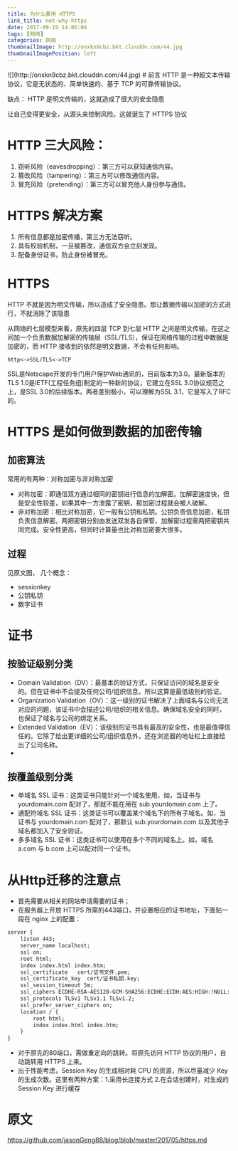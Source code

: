 ```yaml
---
title: 为什么要用 HTTPS
link_title: net-why-https
date: 2017-09-19 14:05:04
tags: [网络]
categories: 网络
thumbnailImage: http://onxkn9cbz.bkt.clouddn.com/44.jpg	
thumbnailImagePosition: left
---
```

<span/>
<!-- more -->
![](http://onxkn9cbz.bkt.clouddn.com/44.jpg)
<!-- toc -->
# 前言
HTTP 是一种超文本传输协议，它是无状态的、简单快速的、基于 TCP 的可靠传输协议。

缺点： HTTP 是明文传输的，这就造成了很大的安全隐患

让自己变得更安全，从源头来控制风险。这就诞生了 HTTPS 协议

# HTTP 三大风险：
1. 窃听风险（eavesdropping）：第三方可以获知通信内容。
2. 篡改风险（tampering）：第三方可以修改通信内容。
3. 冒充风险（pretending）：第三方可以冒充他人身份参与通信。

# HTTPS 解决方案
1. 所有信息都是加密传播，第三方无法窃听。
2. 具有校验机制，一旦被篡改，通信双方会立刻发现。
3. 配备身份证书，防止身份被冒充。



# HTTPS
HTTP 不就是因为明文传输，所以造成了安全隐患。那让数据传输以加密的方式进行，不就消除了该隐患

从网络的七层模型来看，原先的四层 TCP 到七层 HTTP 之间是明文传输，在这之间加一个负责数据加解密的传输层（SSL/TLS），保证在网络传输的过程中数据是加密的，而 HTTP 接收到的依然是明文数据，不会有任何影响。

```
http<->SSL/TLS<->TCP
```

SSL是Netscape开发的专门用户保护Web通讯的，目前版本为3.0。最新版本的TLS 1.0是IETF(工程任务组)制定的一种新的协议，它建立在SSL 3.0协议规范之上，是SSL 3.0的后续版本。两者差别极小，可以理解为SSL 3.1，它是写入了RFC的。

# HTTPS 是如何做到数据的加密传输
## 加密算法
常用的有两种：对称加密与非对称加密
- 对称加密：即通信双方通过相同的密钥进行信息的加解密。加解密速度快，但是安全性较差，如果其中一方泄露了密钥，那加密过程就会被人破解。
- 非对称加密：相比对称加密，它一般有公钥和私钥。公钥负责信息加密，私钥负责信息解密。两把密钥分别由发送双发各自保管，加解密过程需两把密钥共同完成。安全性更高，但同时计算量也比对称加密要大很多。

## 过程
见原文图，
几个概念： 
- sessionkey  
- 公钥私钥 
- 数字证书


# 证书
## 按验证级别分类
- Domain Validation（DV）：最基本的验证方式，只保证访问的域名是安全的。但在证书中不会提及任何公司/组织信息，所以这算是最低级别的验证。
- Organization Validation（OV）：这一级别的证书解决了上面域名与公司无法对应的问题，该证书中会描述公司/组织的相关信息。确保域名安全的同时，也保证了域名与公司的绑定关系。
- Extended Validation（EV）：该级别的证书具有最高的安全性，也是最值得信任的。它除了给出更详细的公司/组织信息外，还在浏览器的地址栏上直接给出了公司名称。
- 
## 按覆盖级别分类
- 单域名 SSL 证书：这类证书只能针对一个域名使用，如，当证书与 yourdomain.com 配对了，那就不能在用在 sub.yourdomain.com 上了。
- 通配符域名 SSL 证书：这类证书可以覆盖某个域名下的所有子域名。如，当证书与 yourdomain.com 配对了，那默认 sub.yourdomain.com 以及其他子域名都加入了安全验证。
- 多多域名 SSL 证书：这类证书可以使用在多个不同的域名上。如，域名 a.com 与 b.com 上可以配对同一个证书。

# 从Http迁移的注意点
- 首先需要从相关的网站申请需要的证书；
- 在服务器上开放 HTTPS 所需的443端口，并设置相应的证书地址，下面贴一段在 nginx 上的配置：
```xml
server {
    listen 443;
    server_name localhost;
    ssl on;
    root html;
    index index.html index.htm;
    ssl_certificate   cert/证书文件.pem;
    ssl_certificate_key  cert/证书私钥.key;
    ssl_session_timeout 5m;
    ssl_ciphers ECDHE-RSA-AES128-GCM-SHA256:ECDHE:ECDH:AES:HIGH:!NULL:!aNULL:!MD5:!ADH:!RC4;
    ssl_protocols TLSv1 TLSv1.1 TLSv1.2;
    ssl_prefer_server_ciphers on;
    location / {
        root html;
        index index.html index.htm;
    }
}
```
- 对于原先的80端口，需做重定向的跳转。将原先访问 HTTP 协议的用户，自动跳转用 HTTPS 上来。
- 出于性能考虑，Session Key 的生成相对耗 CPU 的资源，所以尽量减少 Key 的生成次数。这里有两种方案：1.采用长连接方式 2.在会话创建时，对生成的 Session Key 进行缓存

# 原文
https://github.com/jasonGeng88/blog/blob/master/201705/https.md

